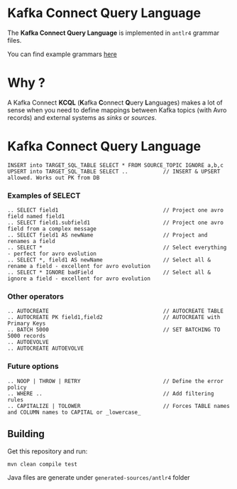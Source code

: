 # Kafka Connect Query Language

The **Kafka Connect Query Language** is implemented in `antlr4` grammar files.

You can find example grammars <a href="https://github.com/antlr/grammars-v4">here</a>

# Why ?

A Kafka Connect **KCQL** (**K**afka **C**onnect **Q**uery **L**anguages) makes a lot of sense when you need to define mappings between 
Kafka topics (with Avro records) and external systems as _sinks_ or _sources_. 

# Kafka Connect Query Language 

    INSERT into TARGET_SQL_TABLE SELECT * FROM SOURCE_TOPIC IGNORE a,b,c
    UPSERT into TARGET_SQL_TABLE SELECT ..           // INSERT & UPSERT allowed. Works out PK from DB

### Examples of SELECT

    .. SELECT field1                                 // Project one avro field named field1
    .. SELECT field1.subfield1                       // Project one avro field from a complex message
    .. SELECT field1 AS newName                      // Project and renames a field
    .. SELECT *                                      // Select everything - perfect for avro evolution
    .. SELECT *, field1 AS newName                   // Select all & rename a field - excellent for avro evolution
    .. SELECT * IGNORE badField                      // Select all & ignore a field - excellent for avro evolution

### Other operators

    .. AUTOCREATE                                    // AUTOCREATE TABLE
    .. AUTOCREATE PK field1,field2                   // AUTOCREATE with Primary Keys
    .. BATCH 5000                                    // SET BATCHING TO 5000 records
    .. AUTOEVOLVE
    .. AUTOCREATE AUTOEVOLVE

### Future options

    .. NOOP | THROW | RETRY                          // Define the error policy 
    .. WHERE ..                                      // Add filtering rules
    .. CAPITALIZE | TOLOWER                          // Forces TABLE names and COLUMN names to CAPITAL or _lowercase_
    
## Building

Get this repository and run:

    mvn clean compile test

Java files are generate under `generated-sources/antlr4` folder
